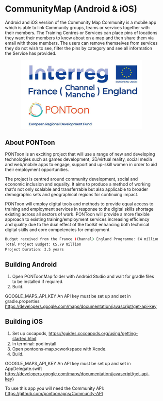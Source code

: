 # CommunityMap (Android & iOS)
Android and iOS version of the Community Map 
Community is a mobile app which is able to link Community groups, teams or services together with their members. The Training Centres or Services can place pins of locations they want their members to know about on a map and then share them via email with those members. The users can remove themselves from services they do not wish to see, filter the pins by category and see all information the Service has provided.

<p align="center">
  <img src="interregLogo.png" width="400" title="Interreg Logo">
</p>

## About PONToon
PONToon is an exciting project that will use a range of new and developing technologies such as games development, 3D/virtual reality, social media and web/mobile apps to engage, support and up-skill women in order to aid their employment opportunities.

The project is centred around community development, social and economic inclusion and equality. It aims to produce a method of working that's not only scalable and transferrable but also applicable to broader demographic sets and geographical regions for continuing impact.

PONToon will employ digital tools and methods to provide equal access to training and employment services in response to the digital skills shortage existing across all sectors of work. PONToon will provide a more flexible approach to existing training/employment services increasing efficiency and quality due to the dual effect of the toolkit enhancing both technical digital skills and core competencies for employment.
```bash
Budget received from the France (Channel) England Programme: €4 million ERDF
Total Project Budget: €5.79 million
Project Duration: 3.5 years
```

## Building Android
1) Open PONToonMap folder with Android Studio and wait for gradle files to be installed if required.
2) Build.

GOOGLE_MAPS_API_KEY
An API key must be set up and set in gradle.properties
https://developers.google.com/maps/documentation/javascript/get-api-key

## Building iOS
1) Set up cocapods, https://guides.cocoapods.org/using/getting-started.html
2) In terminal: pod install
3) Open pontoons-map.xcworkspace with Xcode.
4) Build.

GOOGLE_MAPS_API_KEY
An API key must be set up and set in AppDelegate.swift\
https://developers.google.com/maps/documentation/javascript/get-api-key}


To use this app you will need the Community API: https://github.com/pontoonapps/Community-API

